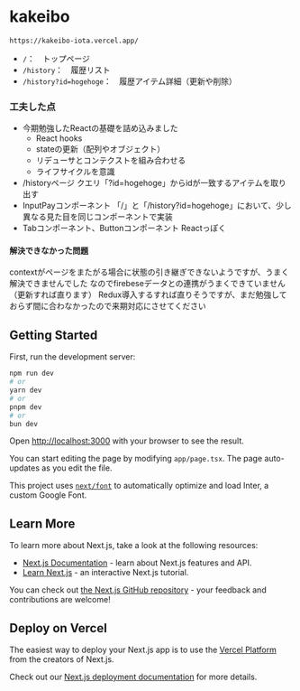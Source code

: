 # kakeibo
```
https://kakeibo-iota.vercel.app/
```
- `/`：　トップページ
- `/history`：　履歴リスト
- `/history?id=hogehoge`：　履歴アイテム詳細（更新や削除）

### 工夫した点
- 今期勉強したReactの基礎を詰め込みました
  - React hooks
  - stateの更新（配列やオブジェクト）
  - リデューサとコンテクストを組み合わせる
  - ライフサイクルを意識
- /historyページ
  クエリ「?id=hogehoge」からidが一致するアイテムを取り出す
- InputPayコンポーネント
  「/」と「/history?id=hogehoge」において、少し異なる見た目を同じコンポーネントで実装
- Tabコンポーネント、Buttonコンポーネント
  Reactっぽく
  


#### 解決できなかった問題
contextがページをまたがる場合に状態の引き継ぎできないようですが、うまく解決できませんでした
なのでfirebeseデータとの連携がうまくできていません（更新すれば直ります）
Redux導入するすれば直りそうですが、まだ勉強しておらず間に合わなかったので来期対応にさせてください

## Getting Started

First, run the development server:

```bash
npm run dev
# or
yarn dev
# or
pnpm dev
# or
bun dev
```

Open [http://localhost:3000](http://localhost:3000) with your browser to see the result.

You can start editing the page by modifying `app/page.tsx`. The page auto-updates as you edit the file.

This project uses [`next/font`](https://nextjs.org/docs/basic-features/font-optimization) to automatically optimize and load Inter, a custom Google Font.

## Learn More

To learn more about Next.js, take a look at the following resources:

- [Next.js Documentation](https://nextjs.org/docs) - learn about Next.js features and API.
- [Learn Next.js](https://nextjs.org/learn) - an interactive Next.js tutorial.

You can check out [the Next.js GitHub repository](https://github.com/vercel/next.js/) - your feedback and contributions are welcome!

## Deploy on Vercel

The easiest way to deploy your Next.js app is to use the [Vercel Platform](https://vercel.com/new?utm_medium=default-template&filter=next.js&utm_source=create-next-app&utm_campaign=create-next-app-readme) from the creators of Next.js.

Check out our [Next.js deployment documentation](https://nextjs.org/docs/deployment) for more details.
